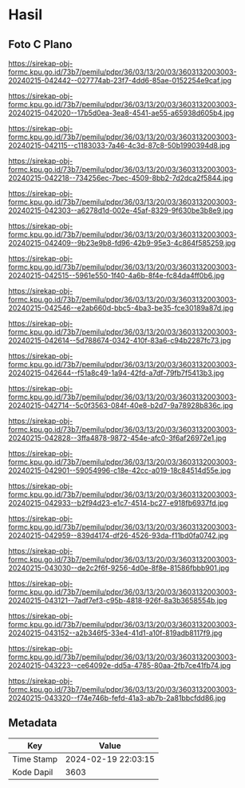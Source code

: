 # Hasil

## Foto C Plano

https://sirekap-obj-formc.kpu.go.id/73b7/pemilu/pdpr/36/03/13/20/03/3603132003003-20240215-042442--027774ab-23f7-4dd6-85ae-0152254e9caf.jpg

https://sirekap-obj-formc.kpu.go.id/73b7/pemilu/pdpr/36/03/13/20/03/3603132003003-20240215-042020--17b5d0ea-3ea8-4541-ae55-a65938d605b4.jpg

https://sirekap-obj-formc.kpu.go.id/73b7/pemilu/pdpr/36/03/13/20/03/3603132003003-20240215-042115--c1183033-7a46-4c3d-87c8-50b1990394d8.jpg

https://sirekap-obj-formc.kpu.go.id/73b7/pemilu/pdpr/36/03/13/20/03/3603132003003-20240215-042218--734256ec-7bec-4509-8bb2-7d2dca2f5844.jpg

https://sirekap-obj-formc.kpu.go.id/73b7/pemilu/pdpr/36/03/13/20/03/3603132003003-20240215-042303--a6278d1d-002e-45af-8329-9f630be3b8e9.jpg

https://sirekap-obj-formc.kpu.go.id/73b7/pemilu/pdpr/36/03/13/20/03/3603132003003-20240215-042409--9b23e9b8-fd96-42b9-95e3-4c864f585259.jpg

https://sirekap-obj-formc.kpu.go.id/73b7/pemilu/pdpr/36/03/13/20/03/3603132003003-20240215-042515--5961e550-1f40-4a6b-8f4e-fc84da4ff0b6.jpg

https://sirekap-obj-formc.kpu.go.id/73b7/pemilu/pdpr/36/03/13/20/03/3603132003003-20240215-042546--e2ab660d-bbc5-4ba3-be35-fce30189a87d.jpg

https://sirekap-obj-formc.kpu.go.id/73b7/pemilu/pdpr/36/03/13/20/03/3603132003003-20240215-042614--5d788674-0342-410f-83a6-c94b2287fc73.jpg

https://sirekap-obj-formc.kpu.go.id/73b7/pemilu/pdpr/36/03/13/20/03/3603132003003-20240215-042644--f51a8c49-1a94-42fd-a7df-79fb7f5413b3.jpg

https://sirekap-obj-formc.kpu.go.id/73b7/pemilu/pdpr/36/03/13/20/03/3603132003003-20240215-042714--5c0f3563-084f-40e8-b2d7-9a78928b836c.jpg

https://sirekap-obj-formc.kpu.go.id/73b7/pemilu/pdpr/36/03/13/20/03/3603132003003-20240215-042828--3ffa4878-9872-454e-afc0-3f6af26972e1.jpg

https://sirekap-obj-formc.kpu.go.id/73b7/pemilu/pdpr/36/03/13/20/03/3603132003003-20240215-042901--59054996-c18e-42cc-a019-18c84514d55e.jpg

https://sirekap-obj-formc.kpu.go.id/73b7/pemilu/pdpr/36/03/13/20/03/3603132003003-20240215-042933--b2f94d23-e1c7-4514-bc27-e918fb6937fd.jpg

https://sirekap-obj-formc.kpu.go.id/73b7/pemilu/pdpr/36/03/13/20/03/3603132003003-20240215-042959--839d4174-df26-4526-93da-f11bd0fa0742.jpg

https://sirekap-obj-formc.kpu.go.id/73b7/pemilu/pdpr/36/03/13/20/03/3603132003003-20240215-043030--de2c2f6f-9256-4d0e-8f8e-81586fbbb901.jpg

https://sirekap-obj-formc.kpu.go.id/73b7/pemilu/pdpr/36/03/13/20/03/3603132003003-20240215-043121--7adf7ef3-c95b-4818-926f-8a3b3658554b.jpg

https://sirekap-obj-formc.kpu.go.id/73b7/pemilu/pdpr/36/03/13/20/03/3603132003003-20240215-043152--a2b346f5-33e4-41d1-a10f-819adb8117f9.jpg

https://sirekap-obj-formc.kpu.go.id/73b7/pemilu/pdpr/36/03/13/20/03/3603132003003-20240215-043223--ce64092e-dd5a-4785-80aa-2fb7ce41fb74.jpg

https://sirekap-obj-formc.kpu.go.id/73b7/pemilu/pdpr/36/03/13/20/03/3603132003003-20240215-043320--f74e746b-fefd-41a3-ab7b-2a81bbcfdd86.jpg


## Metadata

| Key        | Value               |
| ---------- | ------------------- |
| Time Stamp | 2024-02-19 22:03:15 |
| Kode Dapil | 3603                |



